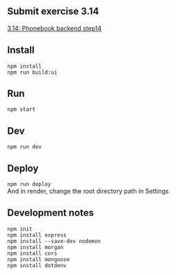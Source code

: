 ## Submit exercise 3.14
[3.14: Phonebook backend step14](<https://fullstackopen.com/en/part3/saving_data_to_mongo_db#exercises-3-13-3-14>)  

## Install
`npm install`  
`npm run build:ui`

## Run
`npm start`  

## Dev
`npm run dev`  

## Deploy
`npm run deploy`  
And in render, change the root directory path in Settings  

## Development notes
```
npm init
npm install express
npm install --save-dev nodemon
npm install morgan
npm install cors
npm install mongoose
npm install dotdenv
```